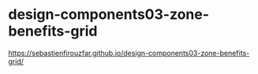 # design-components03-zone-benefits-grid
https://sebastienfirouzfar.github.io/design-components03-zone-benefits-grid/
